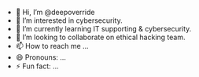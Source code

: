 - 👋 Hi, I’m @deepoverride
- 👀 I’m interested in cybersecurity.
- 🌱 I’m currently learning IT supporting & cybersecurity.
- 💞️ I’m looking to collaborate on ethical hacking team.
- 📫 How to reach me ...
- 😄 Pronouns: ...
- ⚡ Fun fact: ...

<!---
deepoverride/deepoverride is a ✨ special ✨ repository because its `README.md` (this file) appears on your GitHub profile.
You can click the Preview link to take a look at your changes.
--->

